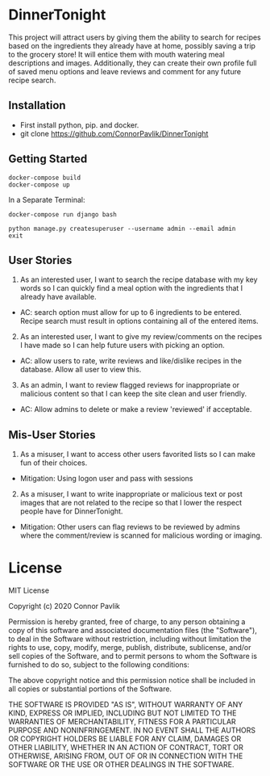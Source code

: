 # DinnerTonight
This project will attract users by giving them the ability to search for recipes based on the ingredients they already have at home, possibly saving a trip to the grocery store! It will entice them with mouth watering meal descriptions and images. Additionally, they can create their own profile full of saved menu options and leave reviews and comment for any future recipe search.

## Installation
* First install python, pip. and docker.
* git clone https://github.com/ConnorPavlik/DinnerTonight

## Getting Started
```
docker-compose build
docker-compose up
```
In a Separate Terminal:
```
docker-compose run django bash
```
```
python manage.py createsuperuser --username admin --email admin
exit
```

## User Stories
1. As an interested user, I want to search the recipe database with my key words so I can quickly find a meal option with the ingredients that I already have available.

  - AC: search option must allow for up to 6 ingredients to be entered. Recipe search must result in options containing all of the entered items.

2. As an interested user, I want to give my review/comments on the recipes I have made so I can help future users with picking an option.

  - AC: allow users to rate, write reviews and like/dislike recipes in the database. Allow all user to view this.

3. As an admin, I want to review flagged reviews for inappropriate or malicious content so that I can keep the site clean and user friendly.

  - AC: Allow admins to delete or make a review 'reviewed' if acceptable.

## Mis-User Stories  
1. As a misuser, I want to access other users favorited lists so I can make fun of their choices.

  - Mitigation: Using logon user and pass with sessions

2. As a misuser, I want to write inappropriate or malicious text or post images that are not related to the recipe so that I lower the respect people have for DinnerTonight.

  - Mitigation: Other users can flag reviews to be reviewed by admins where the comment/review is scanned for malicious wording or imaging.

# License
MIT License

Copyright (c) 2020 Connor Pavlik

Permission is hereby granted, free of charge, to any person obtaining a copy
of this software and associated documentation files (the "Software"), to deal
in the Software without restriction, including without limitation the rights
to use, copy, modify, merge, publish, distribute, sublicense, and/or sell
copies of the Software, and to permit persons to whom the Software is
furnished to do so, subject to the following conditions:

The above copyright notice and this permission notice shall be included in all
copies or substantial portions of the Software.

THE SOFTWARE IS PROVIDED "AS IS", WITHOUT WARRANTY OF ANY KIND, EXPRESS OR
IMPLIED, INCLUDING BUT NOT LIMITED TO THE WARRANTIES OF MERCHANTABILITY,
FITNESS FOR A PARTICULAR PURPOSE AND NONINFRINGEMENT. IN NO EVENT SHALL THE
AUTHORS OR COPYRIGHT HOLDERS BE LIABLE FOR ANY CLAIM, DAMAGES OR OTHER
LIABILITY, WHETHER IN AN ACTION OF CONTRACT, TORT OR OTHERWISE, ARISING FROM,
OUT OF OR IN CONNECTION WITH THE SOFTWARE OR THE USE OR OTHER DEALINGS IN THE
SOFTWARE.
